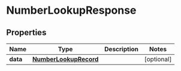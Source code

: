 

# NumberLookupResponse


## Properties

Name | Type | Description | Notes
------------ | ------------- | ------------- | -------------
**data** | [**NumberLookupRecord**](NumberLookupRecord.md) |  |  [optional]



